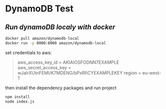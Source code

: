 # DynamoDB Test
## _Run dynamoDB localy with docker_
 
```sh
docker pull amazon/dynamodb-local
docker run -p 8000:8000 amazon/dynamodb-local
```

set credentials to aws:

>aws_access_key_id = AKIAIOSFODNN7EXAMPLE
>aws_secret_access_key = wJalrXUtnFEMI/K7MDENG/bPxRfiCYEXAMPLEKEY
>region = eu-west-1`

then install the dependency packages and run project
```sh
npm install
node index.js
```
